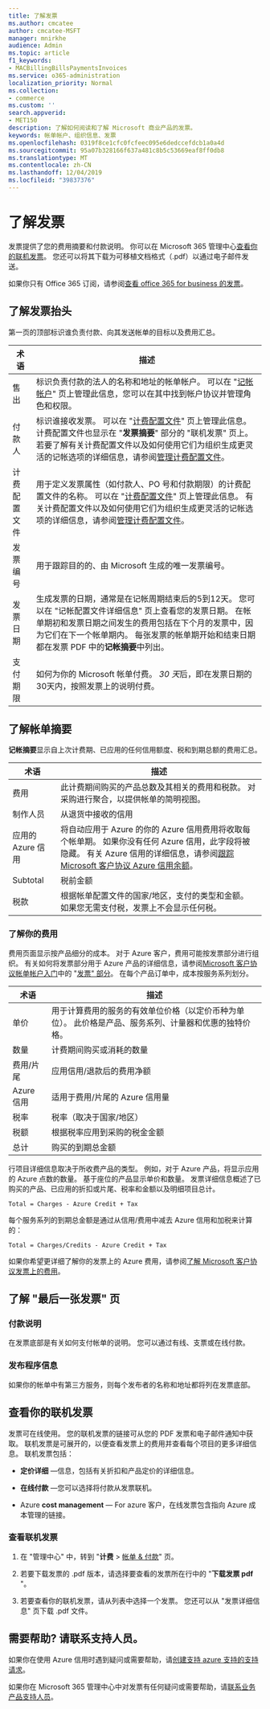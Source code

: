 ```yaml
---
title: 了解发票
ms.author: cmcatee
author: cmcatee-MSFT
manager: mnirkhe
audience: Admin
ms.topic: article
f1_keywords:
- MACBillingBillsPaymentsInvoices
ms.service: o365-administration
localization_priority: Normal
ms.collection:
- commerce
ms.custom: ''
search.appverid:
- MET150
description: 了解如何阅读和了解 Microsoft 商业产品的发票。
keywords: 帐单帐户、组织信息、发票
ms.openlocfilehash: 0319f8ce1cfc0fcfeec095e6dedccefdcb1a0a4d
ms.sourcegitcommit: 95a07b328166f637a481c8b5c53669eaf8ff0db8
ms.translationtype: MT
ms.contentlocale: zh-CN
ms.lasthandoff: 12/04/2019
ms.locfileid: "39837376"
---
```

# <a name="understand-your-invoice"></a>了解发票

发票提供了您的费用摘要和付款说明。 你可以在 Microsoft 365 管理中心[查看你的联机发票](#view-your-online-invoice)。 您还可以将其下载为可移植文档格式（.pdf）以通过电子邮件发送。

如果你只有 Office 365 订阅，请参阅[查看 office 365 for business 的发票](https://docs.microsoft.com/office365/admin/subscriptions-and-billing/view-your-bill-or-invoice)。

## <a name="understand-the-invoice-header"></a>了解发票抬头

第一页的顶部标识谁负责付款、向其发送帐单的目标以及费用汇总。

| 术语 | 描述 |
| --- | --- |
| 售出 |标识负责付款的法人的名称和地址的帐单帐户。 可以在 "<a href="https://go.microsoft.com/fwlink/p/?linkid=2084771" target="_blank">记帐帐户</a>" 页上管理此信息，您可以在其中找到帐户协议并管理角色和权限。 |
| 付款人 |标识谁接收发票。 可以在 "<a href="https://go.microsoft.com/fwlink/p/?linkid=2103629" target="_blank">计费配置文件</a>" 页上管理此信息。 计费配置文件也显示在 "**发票摘要**" 部分的 "联机发票" 页上。 若要了解有关计费配置文件以及如何使用它们为组织生成更灵活的记帐选项的详细信息，请参阅[管理计费配置文件](manage-billing-profiles.md)。 |
| 计费配置文件 |用于定义发票属性（如付款人、PO 号和付款期限）的计费配置文件的名称。 可以在 "<a href="https://go.microsoft.com/fwlink/p/?linkid=2103629" target="_blank">计费配置文件</a>" 页上管理此信息。 有关计费配置文件以及如何使用它们为组织生成更灵活的记帐选项的详细信息，请参阅[管理计费配置文件](manage-billing-profiles.md)。 |
| 发票编号 |用于跟踪目的的、由 Microsoft 生成的唯一发票编号。 |
| 发票日期 |生成发票的日期，通常是在记帐周期结束后的5到12天。 您可以在 "记帐配置文件详细信息" 页上查看您的发票日期。 在帐单期初和发票日期之间发生的费用包括在下个月的发票中，因为它们在下一个帐单期内。 每张发票的帐单期开始和结束日期都在发票 PDF 中的**记帐摘要**中列出。|
| 支付期限 |如何为你的 Microsoft 帐单付费。 *30 天*后，即在发票日期的30天内，按照发票上的说明付费。 |

## <a name="understand-the-billing-summary"></a>了解帐单摘要

**记帐摘要**显示自上次计费期、已应用的任何信用额度、税和到期总额的费用汇总。

| 术语 | 描述 |
| --- | --- |
| 费用|此计费期间购买的产品总数及其相关的费用和税款。 对采购进行聚合，以提供帐单的简明视图。 |
| 制作人员 |从退货中接收的信用 |
| 应用的 Azure 信用 |将自动应用于 Azure 的你的 Azure 信用费用将收取每个帐单期。 如果你没有任何 Azure 信用，此字段将被隐藏。 有关 Azure 信用的详细信息，请参阅[跟踪 Microsoft 客户协议 Azure 信用余额](https://docs.microsoft.com/azure/billing/billing-mca-check-azure-credits-balance)。 |
| Subtotal |税前金额 |
| 税款 |根据帐单配置文件的国家/地区，支付的类型和金额。 如果您无需支付税，发票上不会显示任何税。 |

### <a name="understand-your-charges"></a>了解你的费用

费用页面显示按产品细分的成本。 对于 Azure 客户，费用可能按发票部分进行组织。 有关如何将发票部分用于 Azure 产品的详细信息，请参阅[Microsoft 客户协议帐单帐户入门](https://docs.microsoft.com/azure/billing/billing-mca-overview)中的 "[发票" 部分](https://docs.microsoft.com/azure/billing/billing-mca-overview#invoice-sections)。 在每个产品订单中，成本按服务系列划分。

| 术语 |描述 |
| --- | --- |
| 单价 | 用于计算费用的服务的有效单位价格（以定价币种为单位）。 此价格是产品、服务系列、计量器和优惠的独特价格。 |
| 数量 | 计费期间购买或消耗的数量 |
| 费用/片尾 | 应用信用/退款后的费用净额 |
| Azure 信用 | 适用于费用/片尾的 Azure 信用量 |
| 税率 | 税率（取决于国家/地区） |
| 税额 | 根据税率应用到采购的税金金额 |
| 总计 | 购买的到期总金额 |

行项目详细信息取决于所收费产品的类型。 例如，对于 Azure 产品，将显示应用的 Azure 点数的数量。 基于座位的产品显示单价和数量。 发票详细信息概述了已购买的产品、已应用的折扣或片尾、税率和金额以及明细项目总计。

`Total = Charges - Azure Credit + Tax`

每个服务系列的到期总金额是通过从信用/费用中减去 Azure 信用和加税来计算的：

`Total = Charges/Credits - Azure Credit + Tax`

如果你希望更详细了解你的发票上的 Azure 费用，请参阅[了解 Microsoft 客户协议发票上的费用](https://docs.microsoft.com/azure/billing/billing-mca-understand-your-bill)。

## <a name="understand-the-last-invoice-page"></a>了解 "最后一张发票" 页

### <a name="payment-instructions"></a>付款说明

在发票底部是有关如何支付帐单的说明。 您可以通过有线、支票或在线付款。

### <a name="publisher-information"></a>发布程序信息

如果你的帐单中有第三方服务，则每个发布者的名称和地址都将列在发票底部。

## <a name="view-your-online-invoice"></a>查看你的联机发票

发票可在线使用。 您的联机发票的链接可从您的 PDF 发票和电子邮件通知中获取。 联机发票是可展开的，以便查看发票上的费用并查看每个项目的更多详细信息。 联机发票包括：

- **定价详细** &mdash;信息，包括有关折扣和产品定价的详细信息。

- **在线付款** &mdash;您可以选择将付款从发票联机。

- Azure **cost management** &mdash; For azure 客户，在线发票包含指向 Azure 成本管理的链接。

### <a name="to-view-your-online-invoice"></a>查看联机发票

1. 在 "管理中心" 中，转到 "**计费** \> <a href="https://go.microsoft.com/fwlink/p/?linkid=2102895" target="_blank">帐单 & 付款</a>" 页。

2. 若要下载发票的 .pdf 版本，请选择要查看的发票所在行中的 "**下载发票 pdf** "。

3. 若要查看你的联机发票，请从列表中选择一个发票。 您还可以从 "发票详细信息" 页下载 .pdf 文件。

## <a name="need-help-contact-support"></a>需要帮助? 请联系支持人员。

如果你在使用 Azure 信用时遇到疑问或需要帮助，请<a href="https://portal.azure.com/#blade/Microsoft_Azure_Support/HelpAndSupportBlade/newsupportrequest" target="_blank">创建支持 azure 支持的支持请求</a>。

如果你在 Microsoft 365 管理中心中对发票有任何疑问或需要帮助，请[联系业务产品支持人员](https://docs.microsoft.com/office365/admin/contact-support-for-business-products)。

